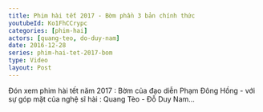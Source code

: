 ```yaml
---
title: Phim hài tết 2017 - Bờm phần 3 bản chính thức
youtubeId: Ko1FhCCrypc
categories: [phim-hai]
actors: [quang-teo, do-duy-nam]
date: 2016-12-28
series: phim-hai-tet-2017-bom
type: Video
layout: Post
---
```

Đón xem phim hài tết năm 2017 : Bờm của đạo diễn Phạm Đông Hồng - với sự góp mặt của nghệ sĩ hài : Quang Tèo - Đỗ Duy Nam...